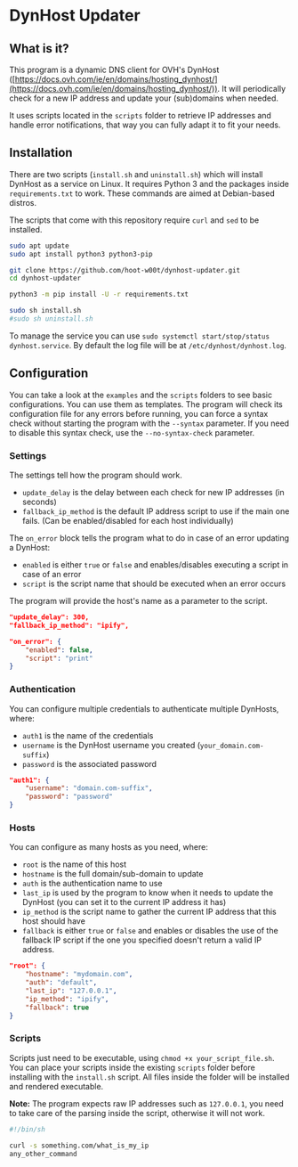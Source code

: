 # DynHost Updater
## What is it?
This program is a dynamic DNS client for OVH's DynHost ([https://docs.ovh.com/ie/en/domains/hosting_dynhost/](https://docs.ovh.com/ie/en/domains/hosting_dynhost/)).
It will periodically check for a new IP address and update your (sub)domains when needed.

It uses scripts located in the `scripts` folder to retrieve IP addresses and handle error notifications, that way you can fully adapt it to fit your needs.

## Installation

There are two scripts (`install.sh` and `uninstall.sh`) which will install DynHost as a service on Linux.
It requires Python 3 and the packages inside `requirements.txt` to work.
These commands are aimed at Debian-based distros.

The scripts that come with this repository require `curl` and `sed` to be installed.

```bash
sudo apt update
sudo apt install python3 python3-pip

git clone https://github.com/hoot-w00t/dynhost-updater.git
cd dynhost-updater

python3 -m pip install -U -r requirements.txt

sudo sh install.sh
#sudo sh uninstall.sh
```

To manage the service you can use `sudo systemctl start/stop/status dynhost.service`.
By default the log file will be at `/etc/dynhost/dynhost.log`.

## Configuration

You can take a look at the `examples` and the `scripts` folders to see basic configurations. You can use them as templates.
The program will check its configuration file for any errors before running, you can force a syntax check without starting the program with the `--syntax` parameter. If you need to disable this syntax check, use the `--no-syntax-check` parameter.

### Settings
The settings tell how the program should work.
* `update_delay` is the delay between each check for new IP addresses (in seconds)
* `fallback_ip_method` is the default IP address script to use if the main one fails. (Can be enabled/disabled for each host individually)

The `on_error` block tells the program what to do in case of an error updating a DynHost:
* `enabled` is either `true` or `false` and enables/disables executing a script in case of an error
* `script` is the script name that should be executed when an error occurs

The program will provide the host's name as a parameter to the script.

```json
"update_delay": 300,
"fallback_ip_method": "ipify",

"on_error": {
    "enabled": false,
    "script": "print"
}
```

### Authentication
You can configure multiple credentials to authenticate multiple DynHosts, where:

* `auth1` is the name of the credentials
* `username` is the DynHost username you created (`your_domain.com-suffix`)
* `password` is the associated password

```json
"auth1": {
    "username": "domain.com-suffix",
    "password": "password"
}
```

### Hosts
You can configure as many hosts as you need, where:

* `root` is the name of this host
* `hostname` is the full domain/sub-domain to update
* `auth` is the authentication name to use
* `last_ip` is used by the program to know when it needs to update the DynHost (you can set it to the current IP address it has)
* `ip_method` is the script name to gather the current IP address that this host should have
* `fallback` is either `true` or `false` and enables or disables the use of the fallback IP script if the one you specified doesn't return a valid IP address.

```json
"root": {
    "hostname": "mydomain.com",
    "auth": "default",
    "last_ip": "127.0.0.1",
    "ip_method": "ipify",
    "fallback": true
}
```

### Scripts
Scripts just need to be executable, using `chmod +x your_script_file.sh`.
You can place your scripts inside the existing `scripts` folder before installing with the `install.sh` script. All files inside the folder will be installed and rendered executable.

**Note:** The program expects raw IP addresses such as `127.0.0.1`, you need to take care of the parsing inside the script, otherwise it will not work.

```bash
#!/bin/sh

curl -s something.com/what_is_my_ip
any_other_command
```